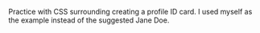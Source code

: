Practice with CSS surrounding creating a profile ID card.
I used myself as the example instead of the suggested Jane Doe.